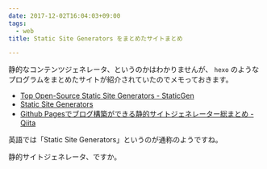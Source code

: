 ```yaml
---
date: 2017-12-02T16:04:03+09:00
tags:
  - web
title: Static Site Generators をまとめたサイトまとめ

---
```


静的なコンテンツジェネレータ、というのかはわかりませんが、 `hexo` のようなプログラムをまとめたサイトが紹介されていたのでメモっておきます。

- [Top Open-Source Static Site Generators - StaticGen](https://www.staticgen.com/)
- [Static Site Generators](https://staticsitegenerators.net/)
- [Github Pagesでブログ構築ができる静的サイトジェネレーター総まとめ - Qiita](https://qiita.com/okmttdhr/items/82ecb0332835472e905f)

英語では「Static Site Generators」というのが通称のようですね。

静的サイトジェネレータ、ですか。
